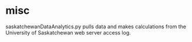 # misc

saskatchewanDataAnalytics.py pulls data and makes calculations from the University of Saskatchewan web server access log.
